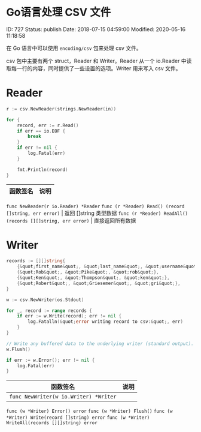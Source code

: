 # Go语言处理 CSV 文件


ID: 727
Status: publish
Date: 2018-07-15 04:59:00
Modified: 2020-05-16 11:18:58


在 Go 语言中可以使用 `encoding/csv` 包来处理 csv 文件。

csv 包中主要有两个 struct，Reader 和 Writer。Reader 从一个 io.Reader
中读取每一行的内容，同时提供了一些设置的选项。Writer 用来写入 csv 文件。

# Reader

```go
r := csv.NewReader(strings.NewReader(in))

for {
    record, err := r.Read()
    if err == io.EOF {
        break
    }
    if err != nil {
        log.Fatal(err)
    }

    fmt.Println(record)
}
```

函数签名 | 说明
---------|--------
`func NewReader(r io.Reader) *Reader`
`func (r *Reader) Read() (record []string, err error)` | 返回 []string 类型数据
`func (r *Reader) ReadAll() (records [][]string, err error)` | 直接返回所有数据

# Writer

```go
records := [][]string{
    {&quot;first_name&quot;, &quot;last_name&quot;, &quot;username&quot;},
    {&quot;Rob&quot;, &quot;Pike&quot;, &quot;rob&quot;},
    {&quot;Ken&quot;, &quot;Thompson&quot;, &quot;ken&quot;},
    {&quot;Robert&quot;, &quot;Griesemer&quot;, &quot;gri&quot;},
}

w := csv.NewWriter(os.Stdout)

for _, record := range records {
    if err := w.Write(record); err != nil {
        log.Fatalln(&quot;error writing record to csv:&quot;, err)
    }
}

// Write any buffered data to the underlying writer (standard output).
w.Flush()

if err := w.Error(); err != nil {
    log.Fatal(err)
}
```

函数签名 | 说明
---------|-------
`func NewWriter(w io.Writer) *Writer` |
`func (w *Writer) Error() error`
`func (w *Writer) Flush()`
`func (w *Writer) Write(record []string) error`
`func (w *Writer) WriteAll(records [][]string) error`